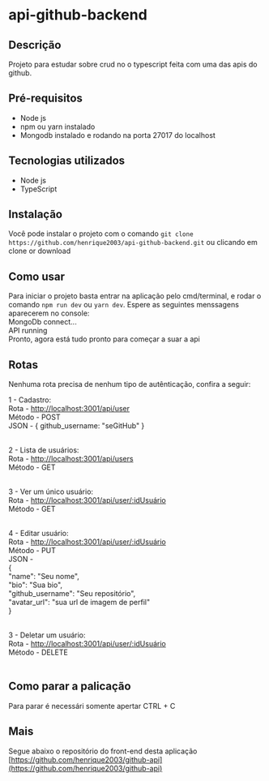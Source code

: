# api-github-backend

## Descrição

Projeto para estudar sobre crud no o typescript feita com uma das apis do github.

## Pré-requisitos

* Node js
* npm ou yarn instalado
* Mongodb instalado e rodando na porta 27017 do localhost

## Tecnologias utilizados

* Node js
* TypeScript
  
## Instalação

Você pode instalar o projeto com o comando `git clone https://github.com/henrique2003/api-github-backend.git` ou clicando em clone or download
  
## Como usar

Para iniciar o projeto basta entrar na aplicação pelo cmd/terminal, e rodar o comando `npm run dev` ou `yarn dev`.
Espere as seguintes menssagens aparecerem no console:<br />
  MongoDb connect...<br />
  API running<br />
Pronto, agora está tudo pronto para começar a suar a api

## Rotas

Nenhuma rota precisa de nenhum tipo de autênticação, confira a seguir:

1 - Cadastro: <br />
  Rota - <http://localhost:3001/api/user><br />
  Método - POST <br />
  JSON - { github_username: "seGitHub" } <br /><br />

2 - Lista de usuários: <br />
  Rota - <http://localhost:3001/api/users><br />
  Método - GET <br /><br />
  
3 - Ver um único usuário: <br />
  Rota - <http://localhost:3001/api/user/:idUsuário><br />
  Método - GET <br /><br />
  
4 - Editar usuário: <br />
  Rota - <http://localhost:3001/api/user/:idUsuário><br />
  Método - PUT <br />
  JSON - <br />
  {<br />
    "name": "Seu nome",<br />
    "bio": "Sua bio",<br />
    "github_username": "Seu repositório",<br />
    "avatar_url": "sua url de imagem de perfil"<br />
  }<br /><br />
  
3 - Deletar um usuário: <br />
  Rota - <http://localhost:3001/api/user/:idUsuário><br />
  Método - DELETE <br /><br />
  
## Como parar a palicação
  Para parar é necessári somente apertar CTRL + C

## Mais
  Segue abaixo o repositório do front-end desta aplicação [https://github.com/henrique2003/github-api](https://github.com/henrique2003/github-api)

